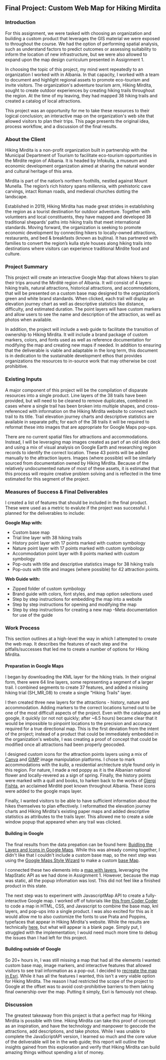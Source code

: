 ## Final Project: Custom Web Map for Hiking Mirdita

### Introduction

For this assignment, we were tasked with choosing an organization and building a custom product that leverages the GIS material we were exposed to throughout the course. We had the option of performing spatial analysis, such as understand factors to predict outcomes or assessing suitability to inform the location of new infrastructure, but we were also allowed to expand upon the map design curriculum presented in Assignment 1. 

In choosing the topic of this project, my mind went repeatedly to an organization I worked with in Albania. In that capacity, I worked with a team to document and highlight regional assets to promote eco-tourism and invite visitors. The organization's adventure tourism arm, Hiking Mirdita, sought to create outdoor experiences by creating hiking trails throughout the region. At the time of my leaving, they had mapped 38 hiking trails and created a catalog of local attractions.

This project was an opportunity for me to take these resources to their logical conclusion; an interactive map on the organization's web site that allowed visitors to plan their trips. This page presents the original idea, process workflow, and a discussion of the final results.

### About the Client

Hiking Mirdita is a non-profit organization built in partnership with the Municipal Department of Tourism to facilitate eco-tourism opportunities in the Mirdite region of Albania. It is headed by Infokulla, a museum and economic development organization aimed at sharing the natural wonder and cultural heritage of this area. 

Mirdita is part of the nation’s northern foothills, nestled against Mount Munella. The region’s rich history spans millennia, with prehistoric cave carvings, intact Roman roads, and medieval churches dotting the landscape.

Established in 2019, Hiking Mirdita has made great strides in establishing the region as a tourist destination for outdoor adventure. Together with volunteers and local constituents, they have mapped and developed 38 traditional shepards’ paths into hiking trails that meet international standards. Moving forward, the organization is seeking to promote economic development by connecting hikers to locally-owned attractions, restaurants, and bed & breakfasts (known as bujtina). It has partnered with families to convert the region’s kulla style houses along hiking trails into destinations where visitors can experience traditional Mirdite food and culture.

### Project Summary

This project will create an interactive Google Map that allows hikers to plan their trips around the Mirditë region of Albania. It will consist of 4 layers: hiking trails, natural attractions, historical attractions, and accommodations, that will be presented on a custom base map designed to the organization’s green and white brand standards. When clicked, each trail will display an elevation journey chart as well as descriptive statistics like distance, difficulty, and estimated duration. The point layers will have custom markers and allow users to see the name and description of the attraction, as well as photos when available. 

In addition, the project will include a web guide to facilitate the transition of ownership to Hiking Mirdita. It will include a brand package of custom markers, colors, and fonts used as well as reference documentation for modifying the map and creating new maps if needed. In addition to ensuring that the deliverable is viable and adaptable in the long term, this document is in dedication to the sustainable development ethos that provides organizations the resources to in-source work that may otherwise be cost prohibitive.

### Existing Inputs

A major component of this project will be the compilation of disparate resources into a single product. Line layers of the 38 trails have been provided, but will need to be cleaned to remove duplicates, combined in cases where a single trail has been broken into multiple shapes, and cross-referenced with information on the Hiking Mirdita website to connect each trail to its title. Trail elevation journey charts and descriptive statistics are available in separate pdfs; for each of the 38 trails it will be required to reformat these into images that are appropriate for Google Maps pop-ups. 

There are no current spatial files for attractions and accommodations. Instead, I will be leveraging map images created as part of an old slide deck and using a mix of visual analysis on Google Earth and researching region records to identify the correct location. These 43 points will be added manually to the attraction layers. Images (where possible) will be similarly sourced from documentation owned by Hiking Mirdita. Because of the relatively undocumented nature of most of these assets, it is estimated that this process will require creative problem solving and is reflected in the time estimated for this segment of the project.

### Measures of Success & Final Deliverables

I created a list of features that should be included in the final product. These were used as a metric to evalute if the project was successful. I planned for the deliverables to include:

<b>Google Map with:</b>
- Custom base map
- Trial line layer with 38 hiking trails
- History point layer with 17 points marked with custom symbology
- Nature point layer with 17 points marked with custom symbology
- Accommodation point layer with 8 points marked with custom symbology
- Pop-outs with title and descriptive statistics image for 38 hiking trails
- Pop-outs with title and images (where possible) for 42 attraction points.

<b>Web Guide with:</b>
- Zipped folder of custom symbology
- Brand guide with colors, font styles, and map option selections used
- Step by step instructions for embedding the map into a website
- Step by step instructions for opening and modifying the map
- Step by step instructions for creating a new map
-Meta documentation for use of the guide

### Work Process

This section outlines at a high-level the way in which I attempted to create the web map. It describes the features of each step and the pitfalls/successes that led me to create a number of options for Hiking Mirdita.

#### Preparation in Google Maps 

I began by downloading the KML layer for the hiking trials. In their original form, there were 64 line layers, some representing a segment of a larger trail. I combined segments to create 37 features, and added a missing hiking trial (SH_MR_08) to create a single "Hiking Trails" layer. 

I then created three new layers for the attractions - history, nature and accommodation. Adding markers to the correct locations turned out to be one of the most difficult aspects of the project. Even with the catalogue and google, it quickly (or not not quickly; after ~6.5 hours) became clear that it would be impossible to pinpoint locations to the precision and accuracy required for a true directional map. This is the first deviation from the intent of the project; instead of a product that could be immediately embedded in the organization's website, I was creating a proof of concept that could be modified once all attractions had been properly geocoded.

I designed custom icons for the attraction points layers using a mix of <a href= "https://www.canva.com/">Canva</a> and <a href="https://www.gimp.org/">GIMP</a> image manipulation platforms. I chose to mark accommodations with the <i>kulla</i>, a residential archtecture style found only in this region. For nature, I made a red poppy as it is the Albanian national flower and locally-revered as a sign of spring. Finally, the history points were marked with a quill and books, to harken back to the works of <a href="https://en.wikipedia.org/wiki/Gjergj_Fishta">Gjergj Fishta</a>, an acclaimed Mirditë poet known throughout Albania. These icons were added to the google maps layer.

Finally, I wanted visitors to be able to have sufficient information about the hikes themselves to plan effectively. I reformatted the elevation journey charts and Hiking Mirdita's existing paper maps and added descriptive statistics as attributes to the trails layer. This allowed me to create a side window popup that appeared when any trail was clicked. 

#### Building in Google

The final results from the data prepation can be found here: [Buidling the Layers and Icons in Google Maps](/GoogleMyMap.html). While this was already coming together, I didn't like that I couldn't include a custom base map, so the next step was using the <a href="https://mapstyle.withgoogle.com/">Google Maps Style Wizard</a> to make a custom [base Map](/HikingMirditaMap.html). 

I connected these two elements into a [map with layers](/HikingMirditaMapFULL.html), leveraging the MapStatic API as we had done in Assignment 1. However, because the map was static, all the popup infomation was lost. This did not feel like a finished product in this state.

The next step was to experiment with JavascriptMap API to create a fully-interactive Google map. I worked off of tutorials like <a href="https://www.youtube.com/watch?v=CdDXbvBFXLY">this from Coder Coder</a> to code a map in HTML, CSS, and Javascript to combine the base map, knl layers, and pop-ups into a single product. I was also excited for this as it would allow me to also customize the fonts to use Prata and Poppins, typefaces that appear in Hiking Mirdita's website. While the results are technically [here](/HM_MapIndex.html), but what will appear is a blank page. Simply put, I struggled with the implementation; I would need much more time to debug the issues than I had left for this project.

#### Building outside of Google

So 20+ hours in, I was still missing a map that had all the elements I wanted: custom base map, image markers, and interactive features that allowed visitors to see trail information as a pop-out. I decided to [recreate the map in Esri](/EsriMap.html). While it has all the features I wanted, this isn't a very viable option for Hiking Mirdita. The reason I had restricted the scope of the project to Google at the offset was to avoid cost-prohibitive barriers to them taking final ownership over the map. Putting it simply, Esri is famously not cheap.

### Discussion

The greatest takeaway from this project is that a perfect map for Hiking Mirdita is possible with time. Hiking Mirdita can take this proof of concept as an inspiration, and have the technology and manpower to geocode the attractions, add descriptions, and take photos. While I was unable to complete the JavaScriptAPI version, I learned so much and the core value of the deliverable will be in the web guide; this report will outline the insights gained from this exploration and verify that Hiking Mirdita can build amazing things without spending a lot of money.
